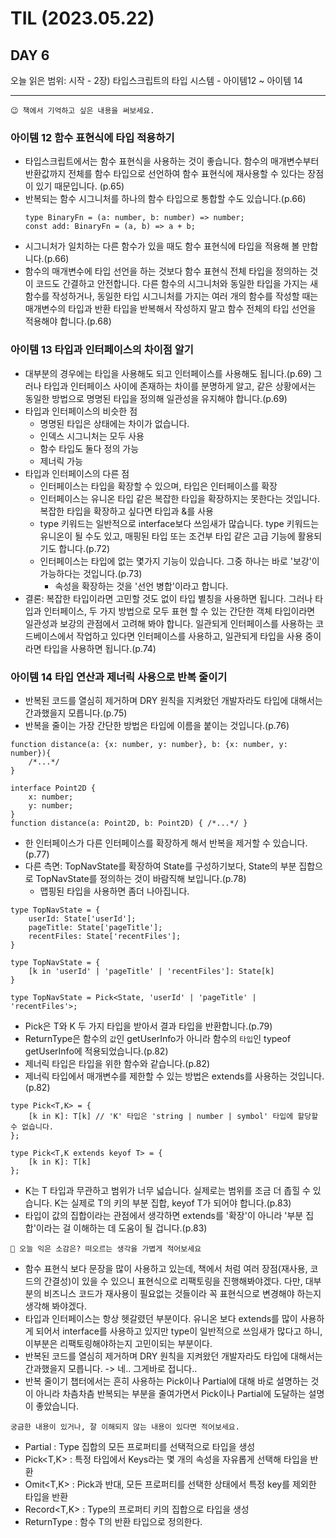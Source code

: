 # TIL (2023.05.22)

## DAY 6

오늘 읽은 범위: 시작 - 2장) 타입스크립트의 타입 시스템 - 아이템12 ~ 아이템 14

---

```text
😉 책에서 기억하고 싶은 내용을 써보세요.
```

### 아이템 12 함수 표현식에 타입 적용하기

- 타입스크립트에서는 함수 표현식을 사용하는 것이 좋습니다.
  함수의 매개변수부터 반환값까지 전체를 함수 타입으로 선언하여 함수 표현식에 재사용할 수 있다는 장점이 있기 때문입니다. (p.65)
- 반복되는 함수 시그니처를 하나의 함수 타입으로 통합할 수도 있습니다.(p.66)
  ```
  type BinaryFn = (a: number, b: number) => number;
  const add: BinaryFn = (a, b) => a + b;
  ```
- 시그니처가 일치하는 다른 함수가 있을 때도 함수 표현식에 타입을 적용해 볼 만합니다.(p.66)
- 함수의 매개변수에 타입 선언을 하는 것보다 함수 표현식 전체 타입을 정의하는 것이 코드도 간결하고 안전합니다.
  다른 함수의 시그니처와 동일한 타입을 가지는 새 함수를 작성하거나, 동일한 타입 시그니처를 가지는 여러 개의 함수를 작성할 때는
  매개변수의 타입과 반환 타입을 반복해서 작성하지 말고 함수 전체의 타입 선언을 적용해야 합니다.(p.68)

### 아이템 13 타입과 인터페이스의 차이점 알기

- 대부분의 경우에는 타입을 사용해도 되고 인터페이스를 사용해도 됩니다.(p.69)
  그러나 타입과 인터페이스 사이에 존재하는 차이를 분명하게 알고, 같은 상황에서는 동일한 방법으로 명명된 타입을 정의해 일관성을
  유지해야 합니다.(p.69)
- 타입과 인터페이스의 비슷한 점
  - 명명된 타입은 상태에는 차이가 없습니다.
  - 인덱스 시그니처는 모두 사용
  - 함수 타입도 둘다 정의 가능
  - 제너릭 가능
- 타입과 인터페이스의 다른 점
  - 인터페이스는 타입을 확장할 수 있으며, 타입은 인터페이스를 확장
  - 인터페이스는 유니온 타입 같은 복잡한 타입을 확장하지는 못한다는 것입니다. 복잡한 타입을 확장하고 싶다면 타입과 &를 사용
  - type 키워드는 일반적으로 interface보다 쓰임새가 많습니다. type 키워드는 유니온이 될 수도 있고,
    매핑된 타입 또는 조건부 타입 같은 고급 기능에 활용되기도 합니다.(p.72)
  - 인터페이스는 타입에 없는 몇가지 기능이 있습니다. 그중 하나는 바로 '보강'이 가능하다는 것입니다.(p.73)
    - 속성을 확장하는 것을 '선언 병합'이라고 합니다.
- 결론: 복잡한 타입이라면 고민할 것도 없이 타입 별칭을 사용하면 됩니다. 그러나 타입과 인터페이스, 두 가지 방법으로 모두 표현
  할 수 있는 간단한 객체 타입이라면 일관성과 보강의 관점에서 고려해 봐야 합니다. 일관되게 인터페이스를 사용하는 코드베이스에서
  작업하고 있다면 인터페이스를 사용하고, 일관되게 타입을 사용 중이라면 타입을 사용하면 됩니다.(p.74)

### 아이템 14 타입 연산과 제너릭 사용으로 반복 줄이기

- 반복된 코드를 열심히 제거하며 DRY 원칙을 지켜왔던 개발자라도 타입에 대해서는 간과했을지 모릅니다.(p.75)
- 반복을 줄이는 가장 간단한 방법은 타입에 이름을 붙이는 것입니다.(p.76)

```text
function distance(a: {x: number, y: number}, b: {x: number, y: number}){
    /*...*/
}

interface Point2D {
    x: number;
    y: number;
}
function distance(a: Point2D, b: Point2D) { /*...*/ }
```

- 한 인터페이스가 다른 인터페이스를 확장하게 해서 반복을 제거할 수 있습니다.(p.77)
- 다른 측면: TopNavState를 확장하여 State를 구성하기보다, State의 부분 집합으로 TopNavState를 정의하는 것이 바람직해 보입니다.(p.78)
  - 맵핑된 타입을 사용하면 좀더 나아집니다.

```text
type TopNavState = {
    userId: State['userId'];
    pageTitle: State['pageTitle'];
    recentFiles: State['recentFiles'];
}

type TopNavState = {
    [k in 'userId' | 'pageTitle' | 'recentFiles']: State[k]
}

type TopNavState = Pick<State, 'userId' | 'pageTitle' | 'recentFiles'>;
```

- Pick은 T와 K 두 가지 타입을 받아서 결과 타입을 반환합니다.(p.79)
- ReturnType은 함수의 `값`인 getUserInfo가 아니라 함수의 `타입`인 typeof getUserInfo에 적용되었습니다.(p.82)
- 제너릭 타입은 타입을 위한 함수와 같습니다.(p.82)
- 제너릭 타입에서 매개변수를 제한할 수 있는 방법은 extends를 사용하는 것입니다.(p.82)

```text
type Pick<T,K> = {
    [k in K]: T[k] // 'K' 타입은 'string | number | symbol' 타입에 할당할 수 없습니다.
};

type Pick<T,K extends keyof T> = {
    [k in K]: T[k]
};
```

- K는 T 타입과 무관하고 범위가 너무 넓습니다. 실제로는 범위를 조금 더 좁힐 수 있습니다. K는 실제로 T의 키의 부분 집합, keyof T가 되어야 합니다.(p.83)
- 타입이 값의 집합이라는 관점에서 생각하면 extends를 '확장'이 아니라 '부분 집합'이라는 걸 이해하는 데 도움이 될 겁니다.(p.83)

```text
🤔 오늘 익은 소감은? 떠오르는 생각을 가볍게 적어보세요
```

- 함수 표현식 보다 문장을 많이 사용하고 있는데, 책에서 처럼 여러 장점(재사용, 코드의 간결성)이 있을 수 있으니 표현식으로 리팩토링을 진행해봐야겠다.
  다만, 대부분의 비즈니스 코드가 재사용이 필요없는 것들이라 꼭 표현식으로 변경해야 하는지 생각해 봐야겠다.
- 타입과 인터페이스는 항상 헷갈렸던 부분이다. 유니온 보다 extends를 많이 사용하게 되어서 interface를 사용하고 있지만 type이 일반적으로 쓰임새가 많다고 하니,
  이부분은 리팩토링해야하는지 고민이되는 부분이다.
- 반복된 코드를 열심히 제거하며 DRY 원칙을 지켜왔던 개발자라도 타입에 대해서는 간과했을지 모릅니다. -> 네.. 그게바로 접니다..
- 반복 줄이기 챕터에서는 흔히 사용하는 Pick이나 Partial에 대해 바로 설명하는 것이 아니라 차츰차츰 반복되는 부분을 줄여가면서
  Pick이나 Partial에 도달하는 설명이 좋았습니다.

```text
궁금한 내용이 있거나, 잘 이해되지 않는 내용이 있다면 적어보세요.
```

- Partial<T> : Type 집합의 모든 프로퍼티를 선택적으로 타입을 생성
- Pick<T,K> : 특정 타입에서 Keys라는 몇 개의 속성을 자유롭게 선택해 타입을 반환
- Omit<T,K> : Pick과 반대, 모든 프로퍼티를 선택한 상태에서 특정 key를 제외한 타입을 반환
- Record<T,K> : Type의 프로퍼티 키의 집합으로 타입을 생성
- ReturnType<T> : 함수 T의 반환 타입으로 정의한다.
